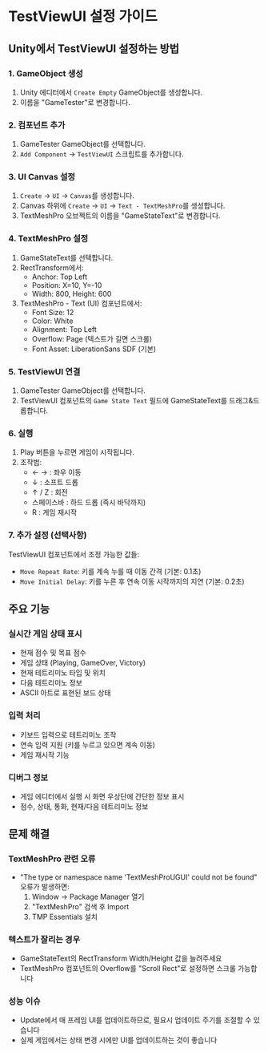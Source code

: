 # TestViewUI 설정 가이드

## Unity에서 TestViewUI 설정하는 방법

### 1. GameObject 생성
1. Unity 에디터에서 `Create Empty` GameObject를 생성합니다.
2. 이름을 "GameTester"로 변경합니다.

### 2. 컴포넌트 추가
1. GameTester GameObject를 선택합니다.
2. `Add Component` → `TestViewUI` 스크립트를 추가합니다.

### 3. UI Canvas 설정
1. `Create` → `UI` → `Canvas`를 생성합니다.
2. Canvas 하위에 `Create` → `UI` → `Text - TextMeshPro`를 생성합니다.
3. TextMeshPro 오브젝트의 이름을 "GameStateText"로 변경합니다.

### 4. TextMeshPro 설정
1. GameStateText를 선택합니다.
2. RectTransform에서:
   - Anchor: Top Left
   - Position: X=10, Y=-10
   - Width: 800, Height: 600
3. TextMeshPro - Text (UI) 컴포넌트에서:
   - Font Size: 12
   - Color: White
   - Alignment: Top Left
   - Overflow: Page (텍스트가 길면 스크롤)
   - Font Asset: LiberationSans SDF (기본)

### 5. TestViewUI 연결
1. GameTester GameObject를 선택합니다.
2. TestViewUI 컴포넌트의 `Game State Text` 필드에 GameStateText를 드래그&드롭합니다.

### 6. 실행
1. Play 버튼을 누르면 게임이 시작됩니다.
2. 조작법:
   - ← → : 좌우 이동
   - ↓ : 소프트 드롭
   - ↑ / Z : 회전
   - 스페이스바 : 하드 드롭 (즉시 바닥까지)
   - R : 게임 재시작

### 7. 추가 설정 (선택사항)
TestViewUI 컴포넌트에서 조정 가능한 값들:
- `Move Repeat Rate`: 키를 계속 누를 때 이동 간격 (기본: 0.1초)
- `Move Initial Delay`: 키를 누른 후 연속 이동 시작까지의 지연 (기본: 0.2초)

## 주요 기능

### 실시간 게임 상태 표시
- 현재 점수 및 목표 점수
- 게임 상태 (Playing, GameOver, Victory)
- 현재 테트리미노 타입 및 위치
- 다음 테트리미노 정보
- ASCII 아트로 표현된 보드 상태

### 입력 처리
- 키보드 입력으로 테트리미노 조작
- 연속 입력 지원 (키를 누르고 있으면 계속 이동)
- 게임 재시작 기능

### 디버그 정보
- 게임 에디터에서 실행 시 화면 우상단에 간단한 정보 표시
- 점수, 상태, 통화, 현재/다음 테트리미노 정보

## 문제 해결

### TextMeshPro 관련 오류
- "The type or namespace name 'TextMeshProUGUI' could not be found" 오류가 발생하면:
  1. Window → Package Manager 열기
  2. "TextMeshPro" 검색 후 Import
  3. TMP Essentials 설치

### 텍스트가 잘리는 경우
- GameStateText의 RectTransform Width/Height 값을 늘려주세요
- TextMeshPro 컴포넌트의 Overflow를 "Scroll Rect"로 설정하면 스크롤 가능합니다

### 성능 이슈
- Update에서 매 프레임 UI를 업데이트하므로, 필요시 업데이트 주기를 조절할 수 있습니다
- 실제 게임에서는 상태 변경 시에만 UI를 업데이트하는 것이 좋습니다
